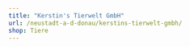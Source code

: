 ```yaml
---
title: "Kerstin's Tierwelt GmbH"
url: /neustadt-a-d-donau/kerstins-tierwelt-gmbh/
shop: Tiere
---
```

